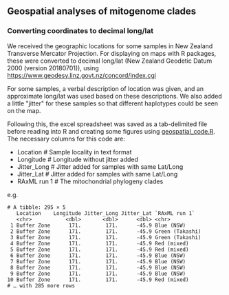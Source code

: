 ## Geospatial analyses of mitogenome clades

### Converting coordinates to decimal long/lat
We received the geographic locations for some samples in New Zealand Transverse Mercator Projection. For displaying on maps with R packages, these were converted to decimal long/lat (New Zealand Geodetic Datum 2000 (version 20180701)), using https://www.geodesy.linz.govt.nz/concord/index.cgi

For some samples, a verbal description of location was given, and an approximate long/lat was used based on these descriptions. We also added a little "jitter" for these samples so that different haplotypes could be seen on the map.

Following this, the excel spreadsheet was saved as a tab-delimited file before reading into R and creating some figures using [geospatial_code.R](geospatial_code.R). The necessary columns for this code are:
- Location # Sample locality in text format
- Longitude # Longitude without jitter added
- Jitter_Long # Jitter added for samples with same Lat/Long
- Jitter_Lat # Jitter added for samples with same Lat/Long
- RAxML run 1 # The mitochondrial phylogeny clades

e.g.
```
# A tibble: 295 × 5
   Location    Longitude Jitter_Long Jitter_Lat `RAxML run 1`  
   <chr>           <dbl>       <dbl>      <dbl> <chr>          
 1 Buffer Zone      171.        171.      -45.9 Blue (NSW)     
 2 Buffer Zone      171.        171.      -45.9 Green (Takashi)
 3 Buffer Zone      171.        171.      -45.9 Green (Takashi)
 4 Buffer Zone      171.        171.      -45.9 Red (mixed)    
 5 Buffer Zone      171.        171.      -45.9 Red (mixed)    
 6 Buffer Zone      171.        171.      -45.9 Blue (NSW)     
 7 Buffer Zone      171.        171.      -45.9 Blue (NSW)     
 8 Buffer Zone      171.        171.      -45.9 Blue (NSW)     
 9 Buffer Zone      171.        171.      -45.9 Blue (NSW)     
10 Buffer Zone      171.        171.      -45.9 Red (mixed)    
# … with 285 more rows
```
